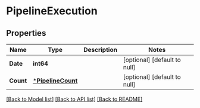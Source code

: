 # PipelineExecution

## Properties
Name | Type | Description | Notes
------------ | ------------- | ------------- | -------------
**Date** | **int64** |  | [optional] [default to null]
**Count** | [***PipelineCount**](PipelineCount.md) |  | [optional] [default to null]

[[Back to Model list]](../README.md#documentation-for-models) [[Back to API list]](../README.md#documentation-for-api-endpoints) [[Back to README]](../README.md)

